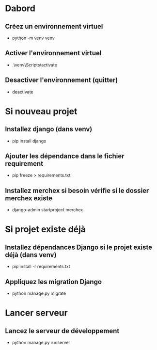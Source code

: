 # Dabord
## Créez un environnement virtuel
- python -m venv venv

## Activer l'environnement virtuel
- .\venv\Scripts\activate

## Desactiver l'environnement (quitter)
- deactivate
# Si nouveau projet
## Installez django (dans venv)
- pip install django

## Ajouter les dépendance dans le fichier requirement
- pip freeze > requirements.txt

## Installez merchex si besoin vérifie si le dossier merchex existe
- django-admin startproject merchex
# Si projet existe déjà
## Installez dépendances Django si le projet existe déjà (dans venv)
- pip install -r requirements.txt

## Appliquez les migration Django
- python manage.py migrate

# Lancer serveur
## Lancez le serveur de développement
- python manage.py runserver